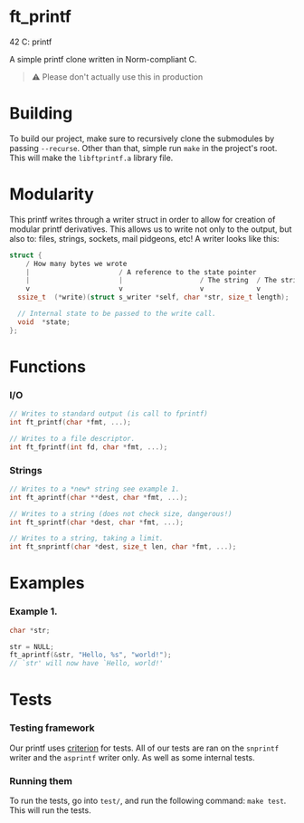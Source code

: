 # ft_printf
42 C: printf

A simple printf clone written in Norm-compliant C.

> :warning: Please don't actually use this in production

# Building
To build our project, make sure to recursively clone the submodules by passing `--recurse`.
Other than that, simple run `make` in the project's root. This will make the `libftprintf.a` library file.

# Modularity
This printf writes through a writer struct in order to allow for creation of modular printf derivatives.
This allows us to write not only to the output, but also to: files, strings, sockets, mail pidgeons, etc!
A writer looks like this:
```c
struct {
    / How many bytes we wrote
    |                      / A reference to the state pointer
    |                      |                   / The string  / The string length
    v                      v                   v             v
  ssize_t  (*write)(struct s_writer *self, char *str, size_t length);

  // Internal state to be passed to the write call.
  void  *state;
};
```
# Functions
### I/O
```c
// Writes to standard output (is call to fprintf)
int ft_printf(char *fmt, ...);

// Writes to a file descriptor.
int ft_fprintf(int fd, char *fmt, ...);
```


### Strings
```c
// Writes to a *new* string see example 1.
int ft_aprintf(char **dest, char *fmt, ...);

// Writes to a string (does not check size, dangerous!)
int ft_sprintf(char *dest, char *fmt, ...);

// Writes to a string, taking a limit.
int ft_snprintf(char *dest, size_t len, char *fmt, ...);
```

# Examples
### Example 1.
```c
char *str;

str = NULL;
ft_aprintf(&str, "Hello, %s", "world!");
// `str' will now have `Hello, world!'
```

# Tests
### Testing framework
Our printf uses [criterion](https://github.com/Snaipe/Criterion) for tests. All of our tests are ran on the `snprintf` writer and the `asprintf` writer only. As well as some internal tests.
### Running them
To run the tests, go into `test/`, and run the following command: `make test`.
This will run the tests.
